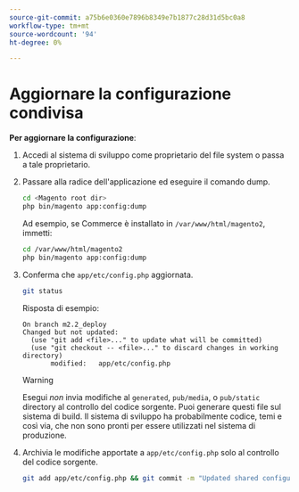 ```yaml
---
source-git-commit: a75b6e0360e7896b8349e7b1877c28d31d5bc0a8
workflow-type: tm+mt
source-wordcount: '94'
ht-degree: 0%

---
```

# Aggiornare la configurazione condivisa

**Per aggiornare la configurazione**:

1. Accedi al sistema di sviluppo come proprietario del file system o passa a tale proprietario.

1. Passare alla radice dell&#39;applicazione ed eseguire il comando dump.

   ```bash
   cd <Magento root dir>
   php bin/magento app:config:dump
   ```

   Ad esempio, se Commerce è installato in `/var/www/html/magento2`, immetti:

   ```bash
   cd /var/www/html/magento2
   php bin/magento app:config:dump
   ```

1. Conferma che `app/etc/config.php` aggiornata.

   ```bash
   git status
   ```

   Risposta di esempio:

   ```terminal
   On branch m2.2_deploy
   Changed but not updated:
     (use "git add <file>..." to update what will be committed)
     (use "git checkout -- <file>..." to discard changes in working directory)
          modified:   app/etc/config.php
   ```

   >[!WARNING]
   >
   >Esegui _non_ invia modifiche al `generated`, `pub/media`, o `pub/static` directory al controllo del codice sorgente. Puoi generare questi file sul sistema di build. Il sistema di sviluppo ha probabilmente codice, temi e così via, che non sono pronti per essere utilizzati nel sistema di produzione.

1. Archivia le modifiche apportate a `app/etc/config.php` solo al controllo del codice sorgente.

   ```bash
   git add app/etc/config.php && git commit -m "Updated shared configuration" && git push mconfig m2.2_deploy
   ```
